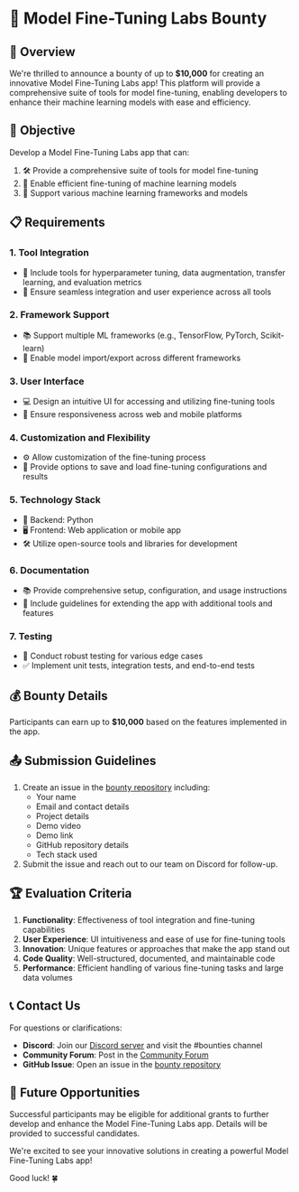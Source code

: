 # 🧪 Model Fine-Tuning Labs Bounty

## 🌟 Overview

We're thrilled to announce a bounty of up to **$10,000** for creating an innovative Model Fine-Tuning Labs app! This platform will provide a comprehensive suite of tools for model fine-tuning, enabling developers to enhance their machine learning models with ease and efficiency.

## 🎯 Objective

Develop a Model Fine-Tuning Labs app that can:

1. 🛠️ Provide a comprehensive suite of tools for model fine-tuning
2. 🚀 Enable efficient fine-tuning of machine learning models
3. 🔧 Support various machine learning frameworks and models

## 📋 Requirements

### 1. Tool Integration

- 🧰 Include tools for hyperparameter tuning, data augmentation, transfer learning, and evaluation metrics
- 🔗 Ensure seamless integration and user experience across all tools

### 2. Framework Support

- 📚 Support multiple ML frameworks (e.g., TensorFlow, PyTorch, Scikit-learn)
- 🔄 Enable model import/export across different frameworks

### 3. User Interface

- 💻 Design an intuitive UI for accessing and utilizing fine-tuning tools
- 📱 Ensure responsiveness across web and mobile platforms

### 4. Customization and Flexibility

- ⚙️ Allow customization of the fine-tuning process
- 💾 Provide options to save and load fine-tuning configurations and results

### 5. Technology Stack

- 🐍 Backend: Python
- 🖥️ Frontend: Web application or mobile app
- 🛠️ Utilize open-source tools and libraries for development

### 6. Documentation

- 📚 Provide comprehensive setup, configuration, and usage instructions
- 📝 Include guidelines for extending the app with additional tools and features

### 7. Testing

- 🧪 Conduct robust testing for various edge cases
- ✅ Implement unit tests, integration tests, and end-to-end tests

## 💰 Bounty Details

Participants can earn up to **$10,000** based on the features implemented in the app.

## 📤 Submission Guidelines

1. Create an issue in the [bounty repository](https://github.com/spheronfdn/sos-ai-bounty) including:
   - Your name
   - Email and contact details
   - Project details
   - Demo video
   - Demo link
   - GitHub repository details
   - Tech stack used
2. Submit the issue and reach out to our team on Discord for follow-up.

## 🏆 Evaluation Criteria

1. **Functionality**: Effectiveness of tool integration and fine-tuning capabilities
2. **User Experience**: UI intuitiveness and ease of use for fine-tuning tools
3. **Innovation**: Unique features or approaches that make the app stand out
4. **Code Quality**: Well-structured, documented, and maintainable code
5. **Performance**: Efficient handling of various fine-tuning tasks and large data volumes

## 📞 Contact Us

For questions or clarifications:

- **Discord**: Join our [Discord server](https://sphn.wiki/discord) and visit the #bounties channel
- **Community Forum**: Post in the [Community Forum](https://community.spheron.network/)
- **GitHub Issue**: Open an issue in the [bounty repository](https://github.com/spheronfdn/sos-ai-bounty/issues)

## 🚀 Future Opportunities

Successful participants may be eligible for additional grants to further develop and enhance the Model Fine-Tuning Labs app. Details will be provided to successful candidates.

We're excited to see your innovative solutions in creating a powerful Model Fine-Tuning Labs app!

Good luck! 🍀
